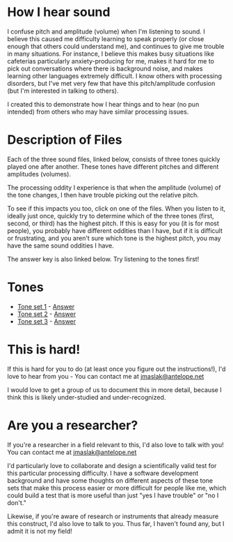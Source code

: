 # How I hear sound

I confuse pitch and amplitude (volume) when I'm listening to sound. I
believe this caused me difficulty learning to speak properly (or close
enough that others could understand me), and continues to give me
trouble in many situations. For instance, I believe this makes busy
situations like cafeterias particularly anxiety-producing for me, makes
it hard for me to pick out conversations where there is background
noise, and makes learning other languages extremely difficult.  I
know others with processing disorders, but I've met very few that have
this pitch/amplitude confusion (but I'm interested in talking to
others).

I created this to demonstrate how I hear things and to hear (no pun
intended) from others who may have similar processing issues.

# Description of Files

Each of the three sound files, linked below, consists of three tones
quickly played one after another.  These tones have different pitches
and different amplitudes (volumes).

The processing oddity I experience is that when the amplitude (volume)
of the tone changes, I then have trouble picking out the relative pitch.

To see if this impacts you too, click on one of the files.  When you
listen to it, ideally just once, quickly try to determine which of the
three tones (first, second, or third) has the highest pitch.  If this is
easy for you (it is for most people), you probably have different
oddities than I have, but if it is difficult or frustrating, and you
aren't sure which tone is the highest pitch, you may have the same sound
oddities I have.

The answer key is also linked below.  Try listening to the tones first!

# Tones

 * [Tone set 1](a.wav) - [Answer](a.md)
 * [Tone set 2](b.wav) - [Answer](b.md)
 * [Tone set 3](c.wav) - [Answer](c.md)

# This is hard!

If this is hard for you to do (at least once you figure out the
instructions!), I'd love to hear from you - You can contact me at
[jmaslak@antelope.net](mailto:jmaslak@antelope.net)

I would love to get a group of us to document this in more detail,
because I think this is likely under-studied and under-recognized.

# Are you a researcher?

If you're a researcher in a field relevant to this, I'd also love
to talk with you! You can contact me at
[jmaslak@antelope.net](mailto:jmaslak@antelope.net)

I'd particularly love to collaborate and design a scientifically valid
test for this particular processing difficulty.  I have a software
development background and have some thoughts on different aspects of
these tone sets that make this process easier or more difficult for
people like me, which could build a test that is more useful than just
"yes I have trouble" or "no I don't."

Likewise, if you're aware of research or instruments that already
measure this construct, I'd also love to talk to you. Thus far, I
haven't found any, but I admit it is not my field!
